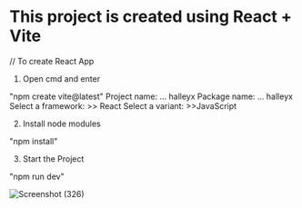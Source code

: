 # This project is created using React + Vite

// To create React App

1. Open cmd and enter

  "npm create vite@latest"
  Project name: ... halleyx
  Package name: ... halleyx
  Select a framework: >> React
  Select a variant: >>JavaScript

2. Install node modules

  "npm install"

3. Start the Project

  "npm run dev"

![Screenshot (326)](https://github.com/ViswesWaran2001/Halleyx-Coding-Challenge/assets/112861114/e26c4117-bf61-487d-af63-f004807ab141)

   


